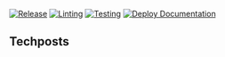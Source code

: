 [![Release](https://img.shields.io/github/v/release/ithingv34/techposts?color=brightgreen&sort=semver)](https://github.com/ithingv34/techposts/releases/latest)
[![Linting](https://github.com/ithingv34/techposts/actions/workflows/lint.yml/badge.svg?branch=main)](https://github.com/ithingv34/techposts/actions/workflows/lint.yml)
[![Testing](https://github.com/ithingv34/techposts/actions/workflows/test.yml/badge.svg?branch=main)](https://github.com/ithingv34/techposts/actions/workflows/test.yml)
[![Deploy Documentation](https://github.com/ithingv34/techposts/actions/workflows/pages.yml/badge.svg?branch=main)](https://github.com/ithingv34/techposts/actions/workflows/pages.yml)


## Techposts
